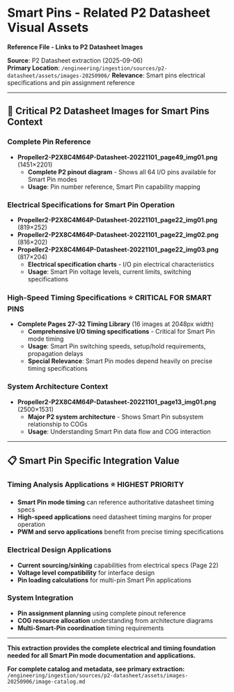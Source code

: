 # Smart Pins - Related P2 Datasheet Visual Assets  
**Reference File - Links to P2 Datasheet Images**

**Source**: P2 Datasheet extraction (2025-09-06)  
**Primary Location**: `/engineering/ingestion/sources/p2-datasheet/assets/images-20250906/`
**Relevance**: Smart pins electrical specifications and pin assignment reference

---

## 🎯 **Critical P2 Datasheet Images for Smart Pins Context**

### **Complete Pin Reference**
- **Propeller2-P2X8C4M64P-Datasheet-20221101_page49_img01.png** (1451×2201)
  - **Complete P2 pinout diagram** - Shows all 64 I/O pins available for Smart Pin modes
  - **Usage**: Pin number reference, Smart Pin capability mapping

### **Electrical Specifications for Smart Pin Operation**
- **Propeller2-P2X8C4M64P-Datasheet-20221101_page22_img01.png** (819×252)
- **Propeller2-P2X8C4M64P-Datasheet-20221101_page22_img02.png** (816×202)
- **Propeller2-P2X8C4M64P-Datasheet-20221101_page22_img03.png** (817×204)
  - **Electrical specification charts** - I/O pin electrical characteristics
  - **Usage**: Smart Pin voltage levels, current limits, switching specifications

### **High-Speed Timing Specifications** ⭐ **CRITICAL FOR SMART PINS**
- **Complete Pages 27-32 Timing Library** (16 images at 2048px width)
  - **Comprehensive I/O timing specifications** - Critical for Smart Pin mode timing
  - **Usage**: Smart Pin switching speeds, setup/hold requirements, propagation delays
  - **Special Relevance**: Smart Pin modes depend heavily on precise timing specifications

### **System Architecture Context**
- **Propeller2-P2X8C4M64P-Datasheet-20221101_page13_img01.png** (2500×1531)
  - **Major P2 system architecture** - Shows Smart Pin subsystem relationship to COGs
  - **Usage**: Understanding Smart Pin data flow and COG interaction

---

## 📋 **Smart Pin Specific Integration Value**

### **Timing Analysis Applications** ⭐ **HIGHEST PRIORITY**
- **Smart Pin mode timing** can reference authoritative datasheet timing specs
- **High-speed applications** need datasheet timing margins for proper operation
- **PWM and servo applications** benefit from precise timing specifications

### **Electrical Design Applications**
- **Current sourcing/sinking** capabilities from electrical specs (Page 22)
- **Voltage level compatibility** for interface design
- **Pin loading calculations** for multi-pin Smart Pin applications

### **System Integration**
- **Pin assignment planning** using complete pinout reference
- **COG resource allocation** understanding from architecture diagrams
- **Multi-Smart-Pin coordination** timing requirements

---

**This extraction provides the complete electrical and timing foundation needed for all Smart Pin mode documentation and applications.**

**For complete catalog and metadata, see primary extraction:**
`/engineering/ingestion/sources/p2-datasheet/assets/images-20250906/image-catalog.md`